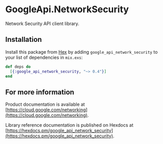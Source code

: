 # GoogleApi.NetworkSecurity

Network Security API client library.



## Installation

Install this package from [Hex](https://hex.pm) by adding
`google_api_network_security` to your list of dependencies in `mix.exs`:

```elixir
def deps do
  [{:google_api_network_security, "~> 0.4"}]
end
```

## For more information

Product documentation is available at [https://cloud.google.com/networking](https://cloud.google.com/networking).

Library reference documentation is published on Hexdocs at
[https://hexdocs.pm/google_api_network_security](https://hexdocs.pm/google_api_network_security).
